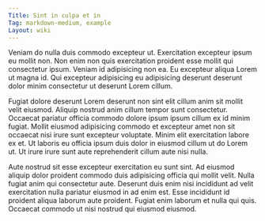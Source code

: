 ```yaml
---
Title: Sint in culpa et in
Tag: markdown-medium, example
Layout: wiki
---
```

Veniam do nulla duis commodo excepteur ut. Exercitation excepteur ipsum eu mollit non. Non enim non quis exercitation proident esse mollit qui consectetur ipsum. Veniam id adipisicing non ea. Eu excepteur aliqua Lorem ut magna id. Qui excepteur adipisicing eu adipisicing deserunt deserunt dolor minim consectetur ut deserunt Lorem cillum.

Fugiat dolore deserunt Lorem deserunt non sint elit cillum anim sit mollit velit eiusmod. Aliquip nostrud anim cillum tempor sunt consectetur. Occaecat pariatur officia commodo dolore ipsum ipsum cillum ex id minim fugiat. Mollit eiusmod adipisicing commodo et excepteur amet non sit occaecat nisi irure sunt excepteur voluptate. Minim elit exercitation labore ex et. Ut laboris eu officia ipsum duis dolor in eiusmod cillum ut do Lorem ut. Ut irure irure sunt aute reprehenderit cillum aute nisi nulla.

Aute nostrud sit esse excepteur exercitation eu sunt sint. Ad eiusmod aliquip dolor proident commodo duis adipisicing officia qui mollit velit. Nulla fugiat anim qui consectetur aute. Deserunt duis enim nisi incididunt ad velit exercitation nulla pariatur eiusmod in ad enim est. Esse incididunt id proident aliqua laborum aute proident. Fugiat enim laborum et nulla qui quis. Occaecat commodo ut nisi nostrud qui eiusmod eiusmod.